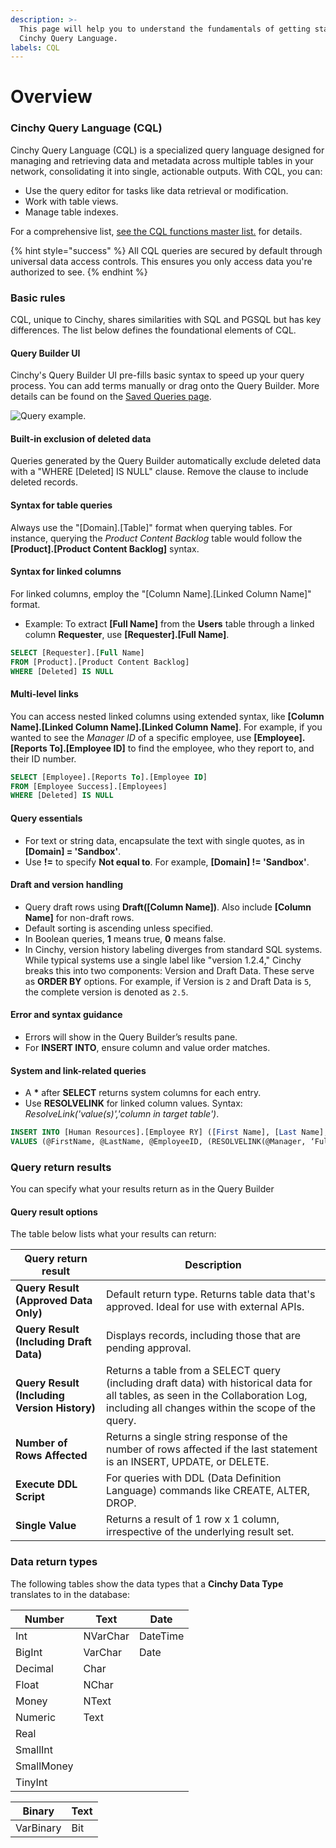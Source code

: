 ```yaml
---
description: >-
  This page will help you to understand the fundamentals of getting started with
  Cinchy Query Language.
labels: CQL
---
```


# Overview

### Cinchy Query Language (CQL) <a href="#1.-introduction" id="1.-introduction"></a>

Cinchy Query Language (CQL) is a specialized query language designed for managing and retrieving data and metadata across multiple tables in your network, consolidating it into single, actionable outputs. With CQL, you can:

- Use the query editor for tasks like data retrieval or modification.
- Work with table views.
- Manage table indexes.

For a comprehensive list, [see the CQL functions master list.​](cql-functions-master-list.md) for details.

{% hint style="success" %}
All CQL queries are secured by default through universal data access controls. This ensures you only access data you're authorized to see.
{% endhint %}

### Basic rules <a href="#2.-basic-rules-of-cql" id="2.-basic-rules-of-cql"></a>

CQL, unique to Cinchy, shares similarities with SQL and PGSQL but has key differences. The list below defines the foundational elements of CQL.

#### Query Builder UI

Cinchy's Query Builder UI pre-fills basic syntax to speed up your query process. You can add terms manually or drag onto the Query Builder. More details can be found on the [Saved Queries page](https://cinchy.gitbook.io/guides-for-using-cinchy/builder-guides/saved-queries).

![Query example.](https://762429502-files.gitbook.io/~/files/v0/b/gitbook-x-prod.appspot.com/o/spaces%2F-MBtHkNqYteSDPDzpqqZ%2Fuploads%2FXPwQAuVPRZiEd8cM1N6p%2Fimage.png?alt=media&token=90cfce6d-cc3f-46dd-98a1-8392b7d88938)

#### Built-in exclusion of deleted data
Queries generated by the Query Builder automatically exclude deleted data with a "WHERE [Deleted] IS NULL" clause. Remove the clause to include deleted records.

#### Syntax for table queries

Always use the "[Domain].[Table]" format when querying tables. For instance, querying the _Product Content Backlog_ table would follow the **[Product].[Product Content Backlog]** syntax.

#### Syntax for linked columns

For linked columns, employ the "[Column Name].[Linked Column Name]" format.
- Example: To extract **[Full Name]** from the **Users** table through a linked column **Requester**, use **[Requester].[Full Name]**.

```sql
SELECT [Requester].[Full Name]
FROM [Product].[Product Content Backlog]
WHERE [Deleted] IS NULL
```

#### Multi-level links

You can access nested linked columns using extended syntax, like **[Column Name].[Linked Column Name].[Linked Column Name]**. For example, if you wanted to see the _Manager ID_ of a specific employee, use **[Employee].[Reports To].[Employee ID]** to find the employee, who they report to, and their ID number.

```sql
SELECT [Employee].[Reports To].[Employee ID]
FROM [Employee Success].[Employees]
WHERE [Deleted] IS NULL
```
#### Query essentials

- For text or string data, encapsulate the text with single quotes, as in **[Domain] = 'Sandbox'**.
- Use **!=** to specify **Not equal to**. For example, **[Domain] != 'Sandbox'**.

#### Draft and version handling
- Query draft rows using **Draft([Column Name])**. Also include **[Column Name]** for non-draft rows.
- Default sorting is ascending unless specified.
- In Boolean queries, **1** means true, **0** means false.
- In Cinchy, version history labeling diverges from standard SQL systems. While typical systems use a single label like "version 1.2.4," Cinchy breaks this into two components: Version and Draft Data. These serve as **ORDER BY** options. For example, if Version is `2` and Draft Data is `5`, the complete version is denoted as `2.5`.

#### Error and syntax guidance

- Errors will show in the Query Builder’s results pane.
- For **INSERT INTO**, ensure column and value order matches.

#### System and link-related queries

- A **\*** after **SELECT** returns system columns for each entry.
- Use **RESOLVELINK** for linked column values. Syntax: _ResolveLink('value(s)','column in target table')_.

```sql
INSERT INTO [Human Resources].[Employee RY] ([First Name], [Last Name], [Employee ID], [Manager])
VALUES (@FirstName, @LastName, @EmployeeID, (RESOLVELINK(@Manager, ‘Full Name’))
```


### Query return results <a href="#3.-query-return-results" id="3.-query-return-results"></a>

You can specify what your results return as in the Query Builder

#### Query result options

The table below lists what your results can return:

| Query return result                          | Description                                                                                                                                                  |
| -------------------------------------------- | ------------------------------------------------------------------------------------------------------------------------------------------------------------ |
| **Query Result (Approved Data Only)**        | Default return type. Returns table data that's approved. Ideal for use with external APIs.                                                                   |
| **Query Result (Including Draft Data)**      | Displays records, including those that are pending approval.                                                                                                                  |
| **Query Result (Including Version History)** | Returns a table from a SELECT query (including draft data) with historical data for all tables, as seen in the Collaboration Log, including all changes within the scope of the query.  |
| **Number of Rows Affected**                  | Returns a single string response of the number of rows affected if the last statement is an INSERT, UPDATE, or DELETE.                                       |
| **Execute DDL Script**                       | For queries with DDL (Data Definition Language) commands like CREATE, ALTER, DROP.                                                                           |
| **Single Value**                             | Returns a result of 1 row x 1 column, irrespective of the underlying result set.                                                                             |
### Data return types <a href="#3.-data-return-types" id="3.-data-return-types"></a>

The following tables show the data types that a **Cinchy Data Type** translates to in the database:

| Number     | Text     | Date     |
| ---------- | -------- | -------- |
| Int        | NVarChar | DateTime |
| BigInt     | VarChar  | Date     |
| Decimal    | Char     | ​        |
| Float      | NChar    | ​        |
| Money      | NText    | ​        |
| Numeric    | Text     | ​        |
| Real       | ​        | ​        |
| SmallInt   | ​        | ​        |
| SmallMoney | ​        | ​        |
| TinyInt    | ​        | ​        |

| Binary    | Text |
| --------- | ---- |
| VarBinary | Bit  |
